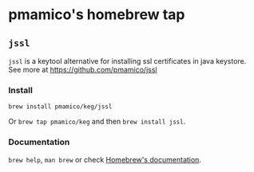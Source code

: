 # pmamico's homebrew tap

## `jssl`

`jssl` is a keytool alternative for installing ssl certificates in java keystore.  
See more at https://github.com/pmamico/jssl

### Install

`brew install pmamico/keg/jssl`

Or `brew tap pmamico/keg` and then `brew install jssl`.

### Documentation

`brew help`, `man brew` or check [Homebrew's documentation](https://docs.brew.sh).
